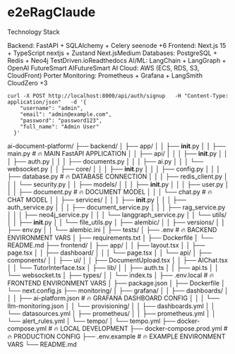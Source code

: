 # e2eRagClaude


Technology Stack

Backend: FastAPI + SQLAlchemy + Celery seenode +6
Frontend: Next.js 15 + TypeScript nextjs + Zustand Next.jsMedium
Databases: PostgreSQL + Redis + Neo4j TestDriven.ioReadthedocs
AI/ML: LangChain + LangGraph + OpenAI FutureSmart AIFutureSmart AI
Cloud: AWS (ECS, RDS, S3, CloudFront) Porter
Monitoring: Prometheus + Grafana + LangSmith CloudZero +3


```
curl -X POST http://localhost:8000/api/auth/signup   -H "Content-Type: application/json"   -d '{
    "username": "admin",
    "email": "admin@example.com",
    "password": "password123",
    "full_name": "Admin User"
  }'
```

ai-document-platform/
├── backend/
│   ├── app/
│   │   ├── __init__.py
│   │   ├── main.py                    # 🔥 MAIN FastAPI APPLICATION
│   │   ├── api/
│   │   │   ├── __init__.py
│   │   │   ├── auth.py
│   │   │   ├── documents.py
│   │   │   ├── ai.py
│   │   │   └── websocket.py
│   │   ├── core/
│   │   │   ├── __init__.py
│   │   │   ├── config.py
│   │   │   ├── database.py            # 🔥 DATABASE CONNECTION
│   │   │   ├── redis_client.py
│   │   │   └── security.py
│   │   ├── models/
│   │   │   ├── __init__.py
│   │   │   ├── user.py
│   │   │   ├── document.py            # 🔥 DOCUMENT MODEL
│   │   │   └── chat.py                # 🔥 CHAT MODEL
│   │   ├── services/
│   │   │   ├── __init__.py
│   │   │   ├── auth_service.py
│   │   │   ├── document_service.py
│   │   │   ├── rag_service.py
│   │   │   ├── neo4j_service.py
│   │   │   └── langgraph_service.py
│   │   └── utils/
│   │       ├── __init__.py
│   │       └── file_utils.py
│   ├── alembic/
│   │   ├── versions/
│   │   ├── env.py
│   │   └── alembic.ini
│   ├── tests/
│   ├── .env                           # 🔥 BACKEND ENVIRONMENT VARS
│   ├── requirements.txt
│   ├── Dockerfile
│   └── README.md
├── frontend/
│   ├── app/
│   │   ├── layout.tsx
│   │   ├── page.tsx
│   │   ├── dashboard/
│   │   │   └── page.tsx
│   │   └── api/
│   ├── components/
│   │   ├── ui/
│   │   ├── DocumentUpload.tsx
│   │   ├── AIChat.tsx
│   │   └── TutorInterface.tsx
│   ├── lib/
│   │   ├── auth.ts
│   │   ├── api.ts
│   │   └── websocket.ts
│   ├── types/
│   │   └── index.ts
│   ├── .env.local                     # 🔥 FRONTEND ENVIRONMENT VARS
│   ├── package.json
│   ├── Dockerfile
│   └── next.config.js
├── monitoring/
│   ├── grafana/
│   │   ├── dashboards/
│   │   │   ├── ai-platform.json       # 🔥 GRAFANA DASHBOARD CONFIG
│   │   │   └── llm-monitoring.json
│   │   └── provisioning/
│   │       ├── dashboards.yml
│   │       └── datasources.yml
│   ├── prometheus/
│   │   ├── prometheus.yml
│   │   └── alert_rules.yml
│   └── tempo/
│       └── tempo.yml
├── docker-compose.yml                 # 🔥 LOCAL DEVELOPMENT
├── docker-compose.prod.yml            # 🔥 PRODUCTION CONFIG
├── .env.example                       # 🔥 EXAMPLE ENVIRONMENT VARS
└── README.md